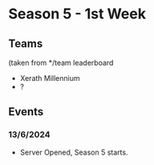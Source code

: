 # Season 5 - 1st Week
## Teams
(taken from */team leaderboard
- Xerath Millennium
- ?

## Events
### 13/6/2024
- Server Opened, Season 5 starts.
<!--stackedit_data:
eyJwcm9wZXJ0aWVzIjoibWVybWFpZDpcbiAgZW5hYmxlZDogdH
J1ZVxudGl0bGU6IEJTTVBIQS1TNS0xV1xuYXV0aG9yOiBvbmlv
blxuIiwiaGlzdG9yeSI6WzY3MzU5NDcxNiw4Nzk1Njg4NiwtOT
U3Njg3OTA1LDE0OTU5ODA1NDFdfQ==
-->